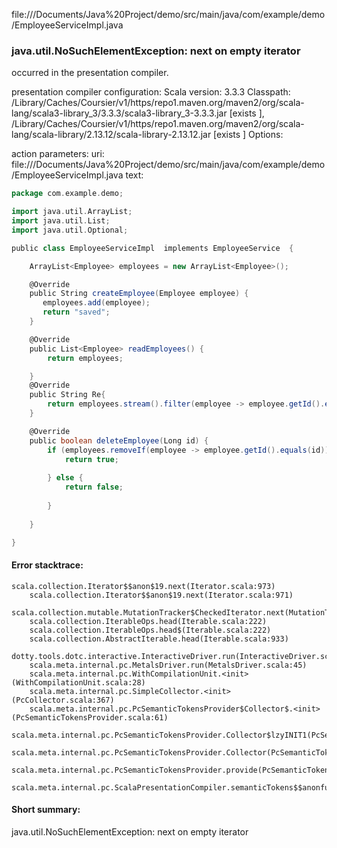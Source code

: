 file://<HOME>/Documents/Java%20Project/demo/src/main/java/com/example/demo/EmployeeServiceImpl.java
### java.util.NoSuchElementException: next on empty iterator

occurred in the presentation compiler.

presentation compiler configuration:
Scala version: 3.3.3
Classpath:
<HOME>/Library/Caches/Coursier/v1/https/repo1.maven.org/maven2/org/scala-lang/scala3-library_3/3.3.3/scala3-library_3-3.3.3.jar [exists ], <HOME>/Library/Caches/Coursier/v1/https/repo1.maven.org/maven2/org/scala-lang/scala-library/2.13.12/scala-library-2.13.12.jar [exists ]
Options:



action parameters:
uri: file://<HOME>/Documents/Java%20Project/demo/src/main/java/com/example/demo/EmployeeServiceImpl.java
text:
```scala
package com.example.demo;

import java.util.ArrayList;
import java.util.List;
import java.util.Optional;

public class EmployeeServiceImpl  implements EmployeeService  {

    ArrayList<Employee> employees = new ArrayList<Employee>();

    @Override
    public String createEmployee(Employee employee) {
       employees.add(employee);
       return "saved";
    }

    @Override
    public List<Employee> readEmployees() {
        return employees;

    }
    @Override
    public String Re{
        return employees.stream().filter(employee -> employee.getId().equals(id)).findFirst();
    }

    @Override
    public boolean deleteEmployee(Long id) {
        if (employees.removeIf(employee -> employee.getId().equals(id))) {
            return true;
    
        } else {
            return false;
    
        }
        
    }

}

```



#### Error stacktrace:

```
scala.collection.Iterator$$anon$19.next(Iterator.scala:973)
	scala.collection.Iterator$$anon$19.next(Iterator.scala:971)
	scala.collection.mutable.MutationTracker$CheckedIterator.next(MutationTracker.scala:76)
	scala.collection.IterableOps.head(Iterable.scala:222)
	scala.collection.IterableOps.head$(Iterable.scala:222)
	scala.collection.AbstractIterable.head(Iterable.scala:933)
	dotty.tools.dotc.interactive.InteractiveDriver.run(InteractiveDriver.scala:168)
	scala.meta.internal.pc.MetalsDriver.run(MetalsDriver.scala:45)
	scala.meta.internal.pc.WithCompilationUnit.<init>(WithCompilationUnit.scala:28)
	scala.meta.internal.pc.SimpleCollector.<init>(PcCollector.scala:367)
	scala.meta.internal.pc.PcSemanticTokensProvider$Collector$.<init>(PcSemanticTokensProvider.scala:61)
	scala.meta.internal.pc.PcSemanticTokensProvider.Collector$lzyINIT1(PcSemanticTokensProvider.scala:61)
	scala.meta.internal.pc.PcSemanticTokensProvider.Collector(PcSemanticTokensProvider.scala:61)
	scala.meta.internal.pc.PcSemanticTokensProvider.provide(PcSemanticTokensProvider.scala:90)
	scala.meta.internal.pc.ScalaPresentationCompiler.semanticTokens$$anonfun$1(ScalaPresentationCompiler.scala:111)
```
#### Short summary: 

java.util.NoSuchElementException: next on empty iterator